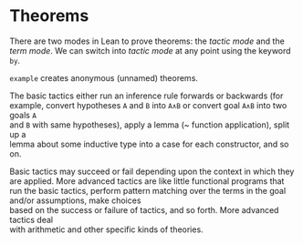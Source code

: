 # Theorems 


There are two modes in Lean to prove theorems: the *tactic mode* and the *term mode*.
We can switch into *tactic mode* at any point using the keyword `by`. 

`example` creates anonymous (unnamed) theorems.

The basic tactics either run an inference rule forwards or backwards (for example,  convert hypotheses `A` and `B` into `A∧B` or convert goal `A∧B` into two goals `A`  
and `B` with same hypotheses), apply a lemma (~ function application), split up a  
lemma about some inductive type into a case for each constructor, and so on. 

Basic tactics may succeed or fail depending upon the context in which they are applied.  More advanced tactics are like little functional programs that run the basic tactics,  perform pattern matching over the terms in the goal and/or assumptions, make choices  
based on the success or failure of tactics, and so forth. More advanced tactics deal  
with arithmetic and other specific kinds of theories.  
